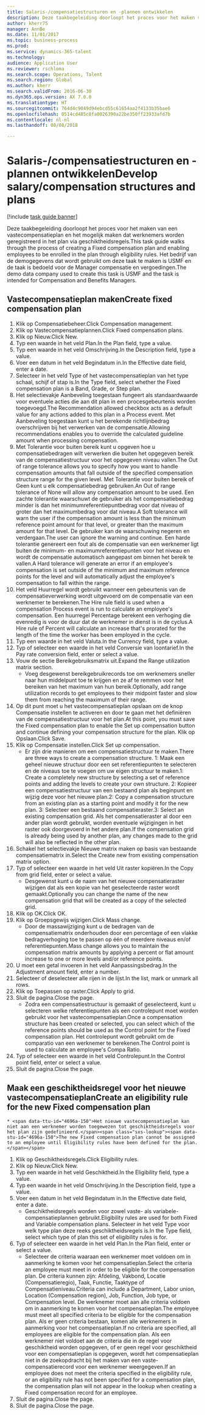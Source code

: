 ```yaml
--- 
title: Salaris-/compensatiestructuren en -plannen ontwikkelen
description: Deze taakbegeleiding doorloopt het proces voor het maken van een vastecompensatieplan en het mogelijk maken dat werknemers worden geregistreerd in het plan via geschiktheidsregels.
author: kherr75
manager: AnnBe
ms.date: 11/01/2017
ms.topic: business-process
ms.prod: 
ms.service: dynamics-365-talent
ms.technology: 
audience: Application User
ms.reviewer: rschloma
ms.search.scope: Operations, Talent
ms.search.region: Global
ms.author: kherr
ms.search.validFrom: 2016-06-30
ms.dyn365.ops.version: AX 7.0.0
ms.translationtype: HT
ms.sourcegitcommit: 764d4c9049d94ebcd55c61654aa2f4133b35bae6
ms.openlocfilehash: 0514cd485c8fa0026390a22be350ff23933afd7b
ms.contentlocale: nl-nl
ms.lasthandoff: 08/08/2018

---
```

# <a name="develop-salarycompensation-structures-and-plans"></a><span data-ttu-id="4696a-103">Salaris-/compensatiestructuren en -plannen ontwikkelen</span><span class="sxs-lookup"><span data-stu-id="4696a-103">Develop salary/compensation structures and plans</span></span>

[!include [task guide banner](../../includes/task-guide-banner.md)]

<span data-ttu-id="4696a-104">Deze taakbegeleiding doorloopt het proces voor het maken van een vastecompensatieplan en het mogelijk maken dat werknemers worden geregistreerd in het plan via geschiktheidsregels.</span><span class="sxs-lookup"><span data-stu-id="4696a-104">This task guide walks through the process of creating a Fixed compensation plan and enabling employees to be enrolled in the plan through eligibility rules.</span></span> <span data-ttu-id="4696a-105">Het bedrijf van de demogegevens dat wordt gebruikt om deze taak te maken is USMF en de taak is bedoeld voor de Manager compensatie en vergoedingen.</span><span class="sxs-lookup"><span data-stu-id="4696a-105">The demo data company used to create this task is USMF and the task is intended for Compensation and Benefits Managers.</span></span>


## <a name="create-fixed-compensation-plan"></a><span data-ttu-id="4696a-106">Vastecompensatieplan maken</span><span class="sxs-lookup"><span data-stu-id="4696a-106">Create fixed compensation plan</span></span>
1. <span data-ttu-id="4696a-107">Klik op Compensatiebeheer.</span><span class="sxs-lookup"><span data-stu-id="4696a-107">Click Compensation management.</span></span>
2. <span data-ttu-id="4696a-108">Klik op Vastecompensatieplannen.</span><span class="sxs-lookup"><span data-stu-id="4696a-108">Click Fixed compensation plans.</span></span>
3. <span data-ttu-id="4696a-109">Klik op Nieuw.</span><span class="sxs-lookup"><span data-stu-id="4696a-109">Click New.</span></span>
4. <span data-ttu-id="4696a-110">Typ een waarde in het veld Plan.</span><span class="sxs-lookup"><span data-stu-id="4696a-110">In the Plan field, type a value.</span></span>
5. <span data-ttu-id="4696a-111">Typ een waarde in het veld Omschrijving.</span><span class="sxs-lookup"><span data-stu-id="4696a-111">In the Description field, type a value.</span></span>
6. <span data-ttu-id="4696a-112">Voer een datum in het veld Begindatum in.</span><span class="sxs-lookup"><span data-stu-id="4696a-112">In the Effective date field, enter a date.</span></span>
7. <span data-ttu-id="4696a-113">Selecteer in het veld Type of het vastecompensatieplan van het type schaal, schijf of stap is.</span><span class="sxs-lookup"><span data-stu-id="4696a-113">In the Type field, select whether the Fixed compensation plan is a Band, Grade, or Step plan.</span></span>
8. <span data-ttu-id="4696a-114">Het selectievakje Aanbeveling toegestaan fungeert als standaardwaarde voor eventuele acties die aan dit plan in een procesgebeurtenis worden toegevoegd.</span><span class="sxs-lookup"><span data-stu-id="4696a-114">The Recommendation allowed checkbox acts as a default value for any actions added to this plan in a Process event.</span></span>  <span data-ttu-id="4696a-115">Met Aanbeveling toegestaan kunt u het berekende richtlijnbedrag overschrijven bij het verwerken van de compensatie.</span><span class="sxs-lookup"><span data-stu-id="4696a-115">Allowing recommendations enables you to override the calculated guideline amount when processing compensation.</span></span>
9. <span data-ttu-id="4696a-116">Met Tolerantie voor buiten bereik kunt u opgeven hoe u compensatiebedragen wilt verwerken die buiten het opgegeven bereik van de compensatiestructuur voor het opgegeven niveau vallen.</span><span class="sxs-lookup"><span data-stu-id="4696a-116">The Out of range tolerance allows you to specify how you want to handle compensation amounts that fall outside of the specified compensation structure range for the given level.</span></span>  <span data-ttu-id="4696a-117">Met Tolerantie voor buiten bereik of Geen kunt u elk compensatiebedrag gebruiken.</span><span class="sxs-lookup"><span data-stu-id="4696a-117">An Out of range tolerance of None will allow any compensation amount to be used.</span></span>  <span data-ttu-id="4696a-118">Een zachte tolerantie waarschuwt de gebruiker als het compensatiebedrag minder is dan het minimumreferentiepuntbedrag voor dat niveau of groter dan het maximumbedrag voor dat niveau.</span><span class="sxs-lookup"><span data-stu-id="4696a-118">A Soft tolerance will warn the user if the compensation amount is less than the minimum reference point amount for that level, or greater than the maximum amount for that level.</span></span> <span data-ttu-id="4696a-119">De gebruiker kan de waarschuwing negeren en verdergaan.</span><span class="sxs-lookup"><span data-stu-id="4696a-119">The user can ignore the warning and continue.</span></span>  <span data-ttu-id="4696a-120">Een harde tolerantie genereert een fout als de compensatie van een werknemer ligt buiten de minimum- en maximumreferentiepunten voor het niveau en wordt de compensatie automatisch aangepast om binnen het bereik te vallen.</span><span class="sxs-lookup"><span data-stu-id="4696a-120">A Hard tolerance will generate an error if an employee's compensation is set outside of the minimum and maximum reference points for the level and will automatically adjust the employee's compensation to fall within the range.</span></span>
10. <span data-ttu-id="4696a-121">Het veld Huurregel wordt gebruikt wanneer een gebeurtenis van de compensatieverwerking wordt uitgevoerd om de compensatie van een werknemer te berekenen.</span><span class="sxs-lookup"><span data-stu-id="4696a-121">The Hire rule field is used when a compensation Process event is run to calculate an employee's compensation.</span></span>  <span data-ttu-id="4696a-122">Een huurregel Percentage berekent een verhoging die evenredig is voor de duur dat de werknemer in dienst is in de cyclus.</span><span class="sxs-lookup"><span data-stu-id="4696a-122">A Hire rule of Percent will calculate an increase that's prorated for the length of the time the worker has been employed in the cycle.</span></span>
11. <span data-ttu-id="4696a-123">Typ een waarde in het veld Valuta.</span><span class="sxs-lookup"><span data-stu-id="4696a-123">In the Currency field, type a value.</span></span>
12. <span data-ttu-id="4696a-124">Typ of selecteer een waarde in het veld Conversie van loontarief.</span><span class="sxs-lookup"><span data-stu-id="4696a-124">In the Pay rate conversion field, enter or select a value.</span></span>
13. <span data-ttu-id="4696a-125">Vouw de sectie Bereikgebruiksmatrix uit.</span><span class="sxs-lookup"><span data-stu-id="4696a-125">Expand the Range utilization matrix section.</span></span>
    * <span data-ttu-id="4696a-126">Voeg desgewenst bereikgebruikrecords toe om werknemers sneller naar hun middelpunt toe te krijgen en ze af te remmen voor het bereiken van het maximum van hun bereik.</span><span class="sxs-lookup"><span data-stu-id="4696a-126">Optionally, add range utilization records to get employees to their midpoint faster and slow them from reaching the maximum of their range.</span></span>  
14. <span data-ttu-id="4696a-127">Op dit punt moet u het vastecompensatieplan opslaan om de knop Compensatie instellen te activeren en door te gaan met het definiëren van de compensatiestructuur voor het plan.</span><span class="sxs-lookup"><span data-stu-id="4696a-127">At this point, you must save the Fixed compensation plan to enable the Set up compensation button and continue defining your compensation structure for the plan.</span></span>  <span data-ttu-id="4696a-128">Klik op Opslaan.</span><span class="sxs-lookup"><span data-stu-id="4696a-128">Click Save.</span></span>
15. <span data-ttu-id="4696a-129">Klik op Compensatie instellen.</span><span class="sxs-lookup"><span data-stu-id="4696a-129">Click Set up compensation.</span></span>
    * <span data-ttu-id="4696a-130">Er zijn drie manieren om een compensatiestructuur te maken.</span><span class="sxs-lookup"><span data-stu-id="4696a-130">There are three ways to create a compensation structure.</span></span> <span data-ttu-id="4696a-131">1: Maak een geheel nieuwe structuur door een set referentiepunten te selecteren en de niveaus toe te voegen om uw eigen structuur te maken.</span><span class="sxs-lookup"><span data-stu-id="4696a-131">1: Create a completely new structure by selecting a set of reference points and adding the levels to create your own structure.</span></span> <span data-ttu-id="4696a-132">2: Kopieer een compensatiestructuur van een bestaand plan als beginpunt en wijzig deze voor het nieuwe plan.</span><span class="sxs-lookup"><span data-stu-id="4696a-132">2: Copy a compensation structure from an existing plan as a starting point and modify it for the new plan.</span></span> <span data-ttu-id="4696a-133">3: Selecteer een bestaand compensatieraster.</span><span class="sxs-lookup"><span data-stu-id="4696a-133">3: Select an existing compensation grid.</span></span> <span data-ttu-id="4696a-134">Als het compensatieraster al door een ander plan wordt gebruikt, worden eventuele wijzigingen in het raster ook doorgevoerd in het andere plan.</span><span class="sxs-lookup"><span data-stu-id="4696a-134">If the compensation grid is already being used by another plan, any changes made to the grid will also be reflected in the other plan.</span></span>  
16. <span data-ttu-id="4696a-135">Schakel het selectievakje Nieuwe matrix maken op basis van bestaande compensatiematrix in.</span><span class="sxs-lookup"><span data-stu-id="4696a-135">Select the Create new from existing compensation matrix option.</span></span>
17. <span data-ttu-id="4696a-136">Typ of selecteer een waarde in het veld Uit raster kopiëren.</span><span class="sxs-lookup"><span data-stu-id="4696a-136">In the Copy from grid field, enter or select a value.</span></span>
    * <span data-ttu-id="4696a-137">Desgewenst kunt u de naam van het nieuwe compensatieraster wijzigen dat als een kopie van het geselecteerde raster wordt gemaakt.</span><span class="sxs-lookup"><span data-stu-id="4696a-137">Optionally you can change the name of the new compensation grid that will be created as a copy of the selected grid.</span></span>  
18. <span data-ttu-id="4696a-138">Klik op OK.</span><span class="sxs-lookup"><span data-stu-id="4696a-138">Click OK.</span></span>
19. <span data-ttu-id="4696a-139">Klik op Groepsgewijs wijzigen.</span><span class="sxs-lookup"><span data-stu-id="4696a-139">Click Mass change.</span></span>
    * <span data-ttu-id="4696a-140">Door de massawijziging kunt u de bedragen van de compensatiematrix onderhouden door een percentage of een vlakke bedragverhoging toe te passen op één of meerdere niveaus en/of referentiepunten.</span><span class="sxs-lookup"><span data-stu-id="4696a-140">Mass change allows you to maintain the compensation matrix amounts by applying a percent or flat amount increase to one or more levels and/or reference points.</span></span>  
20. <span data-ttu-id="4696a-141">U moet een getal invoeren in het veld Aanpassingsbedrag.</span><span class="sxs-lookup"><span data-stu-id="4696a-141">In the Adjustment amount field, enter a number.</span></span>
21. <span data-ttu-id="4696a-142">Selecteer of deselecteer alle rijen in de lijst.</span><span class="sxs-lookup"><span data-stu-id="4696a-142">In the list, mark or unmark all rows.</span></span>
22. <span data-ttu-id="4696a-143">Klik op Toepassen op raster.</span><span class="sxs-lookup"><span data-stu-id="4696a-143">Click Apply to grid.</span></span>
23. <span data-ttu-id="4696a-144">Sluit de pagina.</span><span class="sxs-lookup"><span data-stu-id="4696a-144">Close the page.</span></span>
    * <span data-ttu-id="4696a-145">Zodra een compensatiestructuur is gemaakt of geselecteerd, kunt u selecteren welke referentiepunten als een controlepunt moet worden gebruikt voor het vastecompensatieplan.</span><span class="sxs-lookup"><span data-stu-id="4696a-145">Once a compensation structure has been created or selected, you can select which of the reference points should be used as the Control point for the Fixed compensation plan.</span></span>  <span data-ttu-id="4696a-146">Het controlepunt wordt gebruikt om de comparatio van een werknemer te berekenen.</span><span class="sxs-lookup"><span data-stu-id="4696a-146">The Control point is used to calculate an employee's Compa Ratio.</span></span>  
24. <span data-ttu-id="4696a-147">Typ of selecteer een waarde in het veld Controlepunt.</span><span class="sxs-lookup"><span data-stu-id="4696a-147">In the Control point field, enter or select a value.</span></span>
25. <span data-ttu-id="4696a-148">Sluit de pagina.</span><span class="sxs-lookup"><span data-stu-id="4696a-148">Close the page.</span></span>

## <a name="create-an-eligibility-rule-for-the-new-fixed-compensation-plan"></a><span data-ttu-id="4696a-149">Maak een geschiktheidsregel voor het nieuwe vastecompensatieplan</span><span class="sxs-lookup"><span data-stu-id="4696a-149">Create an eligibility rule for the new Fixed compensation plan</span></span>
    * <span data-ttu-id="4696a-150">Het nieuwe vastecompensatieplan kan niet aan een werknemer worden toegewezen tot geschiktheidsregels voor het plan zijn gedefinieerd.</span><span class="sxs-lookup"><span data-stu-id="4696a-150">The new Fixed compensation plan cannot be assigned to an employee until Eligibility rules have been defined for the plan.</span></span>  
1. <span data-ttu-id="4696a-151">Klik op Geschiktheidsregels.</span><span class="sxs-lookup"><span data-stu-id="4696a-151">Click Eligibility rules.</span></span>
2. <span data-ttu-id="4696a-152">Klik op Nieuw.</span><span class="sxs-lookup"><span data-stu-id="4696a-152">Click New.</span></span>
3. <span data-ttu-id="4696a-153">Typ een waarde in het veld Geschiktheid.</span><span class="sxs-lookup"><span data-stu-id="4696a-153">In the Eligibility field, type a value.</span></span>
4. <span data-ttu-id="4696a-154">Typ een waarde in het veld Omschrijving.</span><span class="sxs-lookup"><span data-stu-id="4696a-154">In the Description field, type a value.</span></span>
5. <span data-ttu-id="4696a-155">Voer een datum in het veld Begindatum in.</span><span class="sxs-lookup"><span data-stu-id="4696a-155">In the Effective date field, enter a date.</span></span>
    * <span data-ttu-id="4696a-156">Geschiktheidsregels worden voor zowel vaste- als variabele-compensatieplannen gebruikt.</span><span class="sxs-lookup"><span data-stu-id="4696a-156">Eligibility rules are used for both Fixed and Variable compensation plans.</span></span>  <span data-ttu-id="4696a-157">Selecteer in het veld Type voor welk type plan deze reeks geschiktheidsregels is.</span><span class="sxs-lookup"><span data-stu-id="4696a-157">In the Type field, select which type of plan this set of eligibility rules is for.</span></span>  
6. <span data-ttu-id="4696a-158">Typ of selecteer een waarde in het veld Plan.</span><span class="sxs-lookup"><span data-stu-id="4696a-158">In the Plan field, enter or select a value.</span></span>
    * <span data-ttu-id="4696a-159">Selecteer de criteria waaraan een werknemer moet voldoen om in aanmerking te komen voor het compensatieplan.</span><span class="sxs-lookup"><span data-stu-id="4696a-159">Select the criteria an employee must meet in order to be eligible for the compensation plan.</span></span> <span data-ttu-id="4696a-160">De criteria kunnen zijn: Afdeling, Vakbond, Locatie (Compensatieregio), Taak, Functie, Taaktype of Compensatieniveau.</span><span class="sxs-lookup"><span data-stu-id="4696a-160">Criteria can include a Department, Labor union, Location (Compensation region), Job, Function, Job type, or Compensation level.</span></span> <span data-ttu-id="4696a-161">De werknemer moet aan alle criteria voldoen om in aanmerking te komen voor het compensatieplan.</span><span class="sxs-lookup"><span data-stu-id="4696a-161">The employee must meet all specified criteria to be eligible for the compensation plan.</span></span> <span data-ttu-id="4696a-162">Als er geen criteria bestaan, komen alle werknemers in aanmerking voor het compensatieplan.</span><span class="sxs-lookup"><span data-stu-id="4696a-162">If no criteria are specified, all employees are eligible for the compensation plan.</span></span> <span data-ttu-id="4696a-163">Als een werknemer niet voldoet aan de criteria die in de regel voor geschiktheid worden opgegeven, of er geen regel voor geschiktheid voor een compensatieplan is opgegeven, wordt het compensatieplan niet in de zoekopdracht bij het maken van een vaste-compensatierecord voor een werknemer weergegeven.</span><span class="sxs-lookup"><span data-stu-id="4696a-163">If an employee does not meet the criteria specified in the eligibility rule, or an eligibility rule has not been specified for a compensation plan, the compensation plan will not appear in the lookup when creating a Fixed compensation record for an employee.</span></span>  
7. <span data-ttu-id="4696a-164">Sluit de pagina.</span><span class="sxs-lookup"><span data-stu-id="4696a-164">Close the page.</span></span>
8. <span data-ttu-id="4696a-165">Sluit de pagina.</span><span class="sxs-lookup"><span data-stu-id="4696a-165">Close the page.</span></span>


